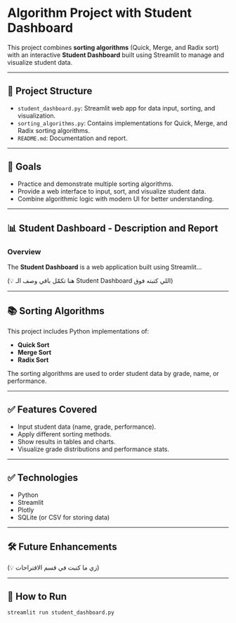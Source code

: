 # Algorithm Project with Student Dashboard

This project combines **sorting algorithms** (Quick, Merge, and Radix sort) with an interactive **Student Dashboard** built using Streamlit to manage and visualize student data.

---

## 📌 Project Structure

- `student_dashboard.py`: Streamlit web app for data input, sorting, and visualization.
- `sorting_algorithms.py`: Contains implementations for Quick, Merge, and Radix sorting algorithms.
- `README.md`: Documentation and report.

---

## 🎯 Goals

- Practice and demonstrate multiple sorting algorithms.
- Provide a web interface to input, sort, and visualize student data.
- Combine algorithmic logic with modern UI for better understanding.

---

## 📊 Student Dashboard - Description and Report

### Overview
The **Student Dashboard** is a web application built using Streamlit...

(💡 هنا تكمّل باقي وصف الـ Student Dashboard اللي كتبته فوق)

---

## 📚 Sorting Algorithms

This project includes Python implementations of:

- **Quick Sort**
- **Merge Sort**
- **Radix Sort**

The sorting algorithms are used to order student data by grade, name, or performance.

---

## ✅ Features Covered

- Input student data (name, grade, performance).
- Apply different sorting methods.
- Show results in tables and charts.
- Visualize grade distributions and performance stats.

---

## ✅ Technologies

- Python
- Streamlit
- Plotly
- SQLite (or CSV for storing data)

---

## 🛠 Future Enhancements

(💡 زي ما كتبت في قسم الاقتراحات)

---

## 📌 How to Run

```bash
streamlit run student_dashboard.py
